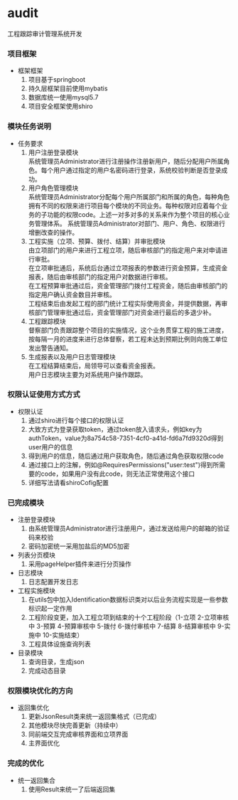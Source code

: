 # audit
工程跟踪审计管理系统开发
### 项目框架
- 框架框架
  1. 项目基于springboot
  2. 持久层框架目前使用mybatis
  3. 数据库统一使用mysql5.7
  4. 项目安全框架使用shiro
### 模块任务说明
- 任务要求
  1. 用户注册登录模块  
  系统管理员Administrator进行注册操作注册新用户，随后分配用户所属角色。每个用户通过指定的用户名密码进行登录，系统校验判断是否登录成功。
  2. 用户角色管理模块  
  系统管理员Administrator分配每个用户所属部门和所属的角色，每种角色拥有不同的权限来进行项目每个模块的不同业务。每种权限对应着每个业务的子功能的权限code。上述一对多对多的关系来作为整个项目的核心业务管理体系。
  系统管理员Administrator对部门、用户、角色、权限进行增删改查的操作。
  3. 工程实施（立项、预算、拨付、结算）并审批模块  
  由立项部门的用户来进行工程立项，随后审核部门的指定用户来对申请进行审批。  
  在立项审批通后，系统后台通过立项报表的参数进行资金预算，生成资金报表，随后由审核部门的指定用户对数据进行审核。  
  在工程预算审批通过后，资金管理部门拨付工程资金，随后由审核部门的指定用户确认资金数目并审核。  
  工程结束后由发起工程的部门统计工程实际使用资金，并提供数据，再审核部门管理审批通过后，资金管理部门对资金进行最后的多退少补。 
  4. 工程跟踪模块  
  督察部门负责跟踪整个项目的实施情况，这个业务贯穿工程的施工进度，按每隔一月的进度来进行总体督察，若工程未达到预期比例则向施工单位发出警告通知。  
  5. 生成报表以及用户日志管理模块  
  在工程结算结束后，局领导可以查看资金报表。  
  用户日志模块主要为对系统用户操作跟踪。
### 权限认证使用方式方式
- 权限认证
  1. 通过shiro进行每个接口的权限认证
  2. 大致方式为登录获取token，通过token放入请求头，例如key为authToken，value为8a754c58-7351-4cf0-a41d-fd6a7fd9320d得到user用户的信息
  3. 得到用户的信息，随后通过用户获取角色，随后通过角色获取权限code
  4. 通过接口上的注解，例如@RequiresPermissions("user:test")得到所需要的code，如果用户没有此code，则无法正常使用这个接口
  5. 详细写法请看shiroCofig配置
### 已完成模块
- 注册登录模块
  1. 由系统管理员Administrator进行注册用户，通过发送给用户的邮箱的验证码来校验
  2. 密码加密统一采用加盐后的MD5加密
- 列表分页模块
  1. 采用pageHelper插件来进行分页操作
- 日志模块
  1. 日志配置开发日志
- 工程实施模块
  1. 在utils包中加入Identification数据标识类对以后业务流程实现是一些参数标识起一定作用
  2. 工程阶段变更，加入工程立项到结束的十个工程阶段（1-立项 2-立项审核中 3-预算 4-预算审核中 5-拨付 6-拨付审核中 7-结算 8-结算审核中 9-实施中 10-实施结束）
  3. 工程具体设施查询列表
- 目录模块
  1. 查询目录，生成json
  2. 完成动态目录
### 权限模块优化的方向
- 返回集优化
  1. 更新JsonResult类来统一返回集格式（已完成）
  2. 其他模块尽快完善更新（持续中）
  3. 同前端交互完成审核界面和立项界面
  4. 主界面优化
### 完成的优化
- 统一返回集合
  1. 使用Result来统一了后端返回集